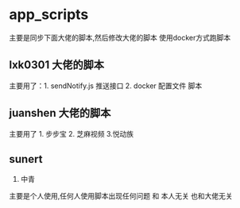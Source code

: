 # app_scripts
主要是同步下面大佬的脚本,然后修改大佬的脚本 使用docker方式跑脚本

## lxk0301 大佬的脚本

主要用了：1. sendNotify.js 推送接口
        2. docker 配置文件 脚本


## juanshen 大佬的脚本
主要用了 1. 步步宝
       2. 芝麻视频
       3.悦动族

## sunert
   1. 中青

主要是个人使用,任何人使用脚本出现任何问题 和 本人无关 也和大佬无关
